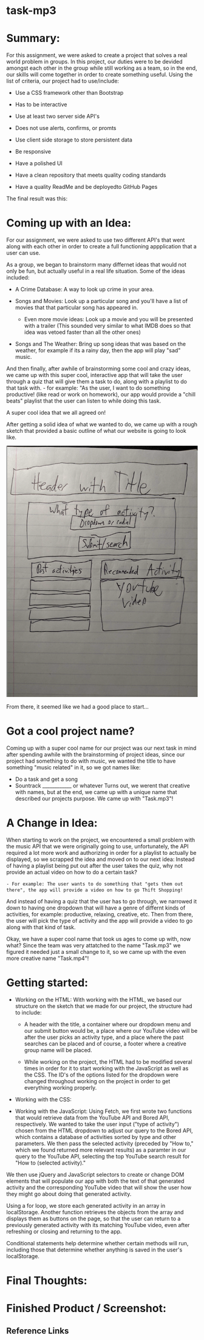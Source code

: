 # task-mp3

# Summary:
For this assignment, we were asked to create a project that solves a real world problem in groups. In this project, our duties were to be devided amongst each other in the group while still working as a team, so in the end, our skills will come together in order to create something useful.
Using the list of criteria, our project had to use/include:

* Use a CSS framework other than Bootstrap

* Has to be interactive 

* Use at least two server side API's 

* Does not use alerts, confirms, or promts 

* Use client side storage to store persistent data 

* Be responsive 

* Have a polished UI

* Have a clean repository that meets quality coding standards

* Have a quality ReadMe and be deployedto GitHub Pages

<!-- I think we could put this user story in the summary around here, right before the link:

Our final user story looked like this:
- As a bored person,
- I want a task or activity to do and a video that will show me how to do it,
- So that I won’t be bored anymore.
-->


The final result was this: <!-- Display the link to the project here -->



# Coming up with an Idea:
For our assignment, we were asked to use two different API's that went along with each other in order to create a full functioning appplication that a user can use. 

As a group, we began to brainstorm many differnet ideas that would not only be fun, but actually useful in a real life situation. Some of the ideas included:

- A Crime Database: A way to look up crime in your area.

- Songs and Movies: Look up a particular song and you'll have a list of movies that that particular song has appeared in. 

    - Even more movie ideas: Look up a movie and you will be presented with a trailer (This sounded very similar to what IMDB does so that idea was vetoed faster than all the other ones)

- Songs and The Weather: Bring up song ideas that was based on the weather, for example if its a rainy day, then the app will play "sad" music. 

And then finally, after awhile of brainstorming some cool and crazy ideas, we came up with this super cool, interactive app that will take the user through a quiz that will give them a task to do, along with a playlist to do that task with. 
    - for example: "As the user, I want to do something productive! (like read or work on homework), our app would provide a "chill beats" playlist that the user can listen to while doing this task.

A super cool idea that we all agreed on!

After getting a solid idea of what we wanted to do, we came up with a rough sketch that provided a basic outline of what our website is going to look like. 

<!-- We can insert the rough sketch here if y'all want -->
![Wireframe of the app](/assets/images/wireframe.png)

 From there, it seemed like we had a good place to start... 


# Got a cool project name?
Coming up with a super cool name for our project was our next task in mind after spending awhile with the brainstorming of project ideas, since our project had something to do with music, we wanted the title to have something "music related" in it, so we got names like:
- Do a task and get a song
- Sountrack ____________ or whatever
Turns out, we werent that creative with names, but at the end, we came up with a unique name that described our projects purpose. We came up with "Task.mp3"!


# A Change in Idea:
When starting to work on the project, we encountered a small problem with the music API that we were originally going to use, unfortunately, the API required a lot more work and authorizing in order for a playlist to actually be displayed, so we scrapped the idea and moved on to our next idea:
Instead of having a playlist being put out after the user takes the quiz, why not provide an actual video on how to do a certain task?

    - For example: The user wants to do something that "gets them out there", the app will provide a video on how to go Thift Shopping! 

And instead of having a quiz that the user has to go through, we narrowed it down to having one dropdown that will have a genre of differnt kinds of activities, for example: productive, relaxing, creative, etc. Then from there, the user will pick the type of activity and the app will provide a video to go along with that kind of task.

Okay, we have a super cool name that took us ages to come up with, now what? Since the team was very attatched to the name "Task.mp3" we figured it needed just a small change to it, so we came up with the even more creative name "Task.mp4"! 


# Getting started: 

* Working on the HTML: With working with the HTML, we based our structure on the sketch that we made for our project, the structure had to include:
    - A header with the title, a container where our dropdown menu and our submit button would be, a place where our YouTube video will be after the user picks an activity type, and a place where the past searches can be placed and of course, a footer where a creative group name will be placed.

    - While working on the project, the HTML had to be modified several times in order for it to start working with the JavaScript as well as the CSS. The ID's of the options listed for the dropdown were changed throughout working on the project in order to get everything working properly. 
    


* Working with the CSS: <!-- Insert info on working on the CSS -->







* Working with the JavaScript: Using Fetch, we first wrote two functions that would retrieve data from the YouTube API and Bored API, respectively. We wanted to take the user input ("type of activity") chosen from the HTML dropdown to adjust our query to the Bored API, which contains a database of activities sorted by type and other parameters. We then pass the selected activity (preceded by "How to," which we found returned more relevant results) as a paramter in our query to the YouTube API, selecting the top YouTube search result for "How to (selected activity)."

We then use jQuery and JavaScript selectors to create or change DOM elements that will populate our app with both the text of that generated activity and the corresponding YouTube video that will show the user how they might go about doing that generated activity.

Using a for loop, we store each generated activity in an array in localStorage. Another function retrieves the objects from the array and displays them as buttons on the page, so that the user can return to a previously generated activity with its matching YouTube video, even after refreshing or closing and returning to the app.

Conditional statements help determine whether certain methods will run, including those that determine whether anything is saved in the user's localStorage.


# Final Thoughts:






# Finished Product / Screenshot: 







## Reference Links


